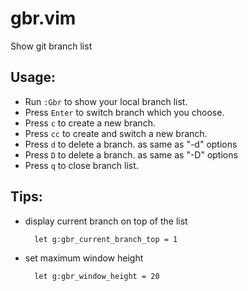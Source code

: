 # gbr.vim

Show git branch list

## Usage:

* Run `:Gbr` to show your local branch list.
* Press `Enter` to switch branch which you choose.
* Press `c` to create a new branch.
* Press `cc` to create and switch a new branch.
* Press `d` to delete a branch. as same as "-d" options
* Press `D` to delete a branch. as same as "-D" options
* Press `q` to close branch list.

## Tips:

* display current branch on top of the list

        let g:gbr_current_branch_top = 1

* set maximum window height

        let g:gbr_window_height = 20

